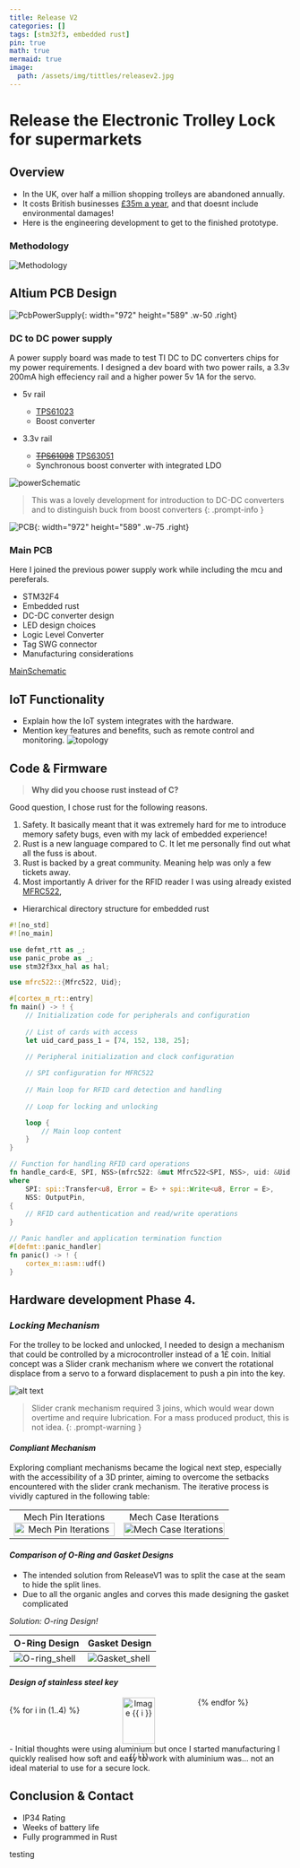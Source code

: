 ```yaml
---
title: Release V2
categories: []
tags: [stm32f3, embedded rust]
pin: true
math: true
mermaid: true
image: 
  path: /assets/img/tittles/releasev2.jpg
---
```


# Release the Electronic Trolley Lock for supermarkets

## Overview
- In the UK, over half a million shopping trolleys are abandoned annually.
- It costs British businesses [£35m a year](https://www.wanzl.com/en_GB/360-degree-service/TrolleyWise), and that doesnt include environmental damages!
- Here is the engineering development to get to the finished prototype.


### Methodology
![Methodology](/assets/img/ReleaseV2/methodology_overview_v2.png)


## Altium PCB Design
![PcbPowerSupply](/assets/img/ReleaseV2/PCB2_1.png){: width="972" height="589" .w-50 .right}
### DC to DC power supply 
A power supply board was made to test TI DC to DC converters chips for my power requirements. I designed a dev board with two power rails, a 3.3v 200mA high effeciency rail and a higher power 5v 1A for the servo.
- 5v rail 
  - [TPS61023](https://www.ti.com/product/TPS61023)
  - Boost converter

- 3.3v rail
  - ~~[TPS61098](https://www.ti.com/product/TPS61098)~~ [TPS63051](https://www.ti.com/product/TPS63051)
  -  Synchronous boost converter with integrated LDO 

![powerSchematic](/assets/img/ReleaseV2/schematicDoublePowerRails.png)

> This was a lovely development for introduction to DC-DC converters and to distinguish buck from boost converters
{: .prompt-info }

![PCB](/assets/img/ReleaseV2/mainPcbTop.png){: width="972" height="589" .w-75 .right}

### Main PCB
Here I joined the previous power supply work while including the mcu and pereferals.
- STM32F4
- Embedded rust
- DC-DC converter design
- LED design choices
- Logic Level Converter
- Tag SWG connector
- Manufacturing considerations


[MainSchematic](/assets/img/ReleaseV2/schematic_post_reddit.png)
## IoT Functionality
- Explain how the IoT system integrates with the hardware.
- Mention key features and benefits, such as remote control and monitoring.
![topology](/assets/img/ReleaseV2/topology.png)

## Code & Firmware
> **Why did you choose rust instead of C?**

Good question, I chose rust for the following reasons.


1. Safety. It basically meant that it was extremely hard for me to introduce memory safety bugs, even with my lack of embedded experience!
1. Rust is a new language compared to C. It let me personally find out what all the fuss is about. 
1. Rust is backed by a great community. Meaning help was only a few tickets away. 
  1. Most importantly A driver for the RFID reader I was using already existed [MFRC522](https://crates.io/crates/mfrc522),



-  Hierarchical directory structure for embedded rust

<!-- ```bash
$ tree
.
├── build.rs
├── Cargo.lock
├── Cargo.toml
├── memory.x
├── src
│   └── main.rs
└── target
    └── thumbv7em-none-eabihf (to generated binary for ARM Cortex-M3)
        ├── CACHEDIR.TAG
        └── debug
``` -->
```rust
#![no_std]
#![no_main]

use defmt_rtt as _;
use panic_probe as _;
use stm32f3xx_hal as hal;

use mfrc522::{Mfrc522, Uid};

#[cortex_m_rt::entry]
fn main() -> ! {
    // Initialization code for peripherals and configuration
    
    // List of cards with access 
    let uid_card_pass_1 = [74, 152, 138, 25];
    
    // Peripheral initialization and clock configuration

    // SPI configuration for MFRC522
    
    // Main loop for RFID card detection and handling
    
    // Loop for locking and unlocking 

    loop {
        // Main loop content
    }
}

// Function for handling RFID card operations
fn handle_card<E, SPI, NSS>(mfrc522: &mut Mfrc522<SPI, NSS>, uid: &Uid, write: bool)
where
    SPI: spi::Transfer<u8, Error = E> + spi::Write<u8, Error = E>,
    NSS: OutputPin,
{
    // RFID card authentication and read/write operations
}

// Panic handler and application termination function
#[defmt::panic_handler]
fn panic() -> ! {
    cortex_m::asm::udf()
}

```

## Hardware development Phase 4.

### *Locking Mechanism*
For the trolley to be locked and unlocked, I needed to design a mechanism that could be controlled by a microcontroller instead of a 1£ coin. Initial concept was a Slider crank mechanism where we convert the rotational displace from a servo to a forward displacement to push a pin into the key. 

![alt text](/assets/img/ReleaseV2/image.png)

> Slider crank mechanism required 3 joins, which would wear down overtime and require lubrication. For a mass produced product, this is not idea. 
{: .prompt-warning }

#### *Compliant Mechanism*
Exploring compliant mechanisms became the logical next step, especially with the accessibility of a 3D printer, aiming to overcome the setbacks encountered with the slider crank mechanism. The iterative process is vividly captured in the following table:

<table style="width: 100%;">
  <tr>
    <td style="width: 50%; text-align: center;">
      Mech Pin Iterations<br>
      <img src="/assets/img/ReleaseV2/mech_pin_iterations.jpg" alt="Mech Pin Iterations" style="width: 100%; height: auto;">
    </td>
    <td style="width: 50%; text-align: center;">
      Mech Case Iterations<br>
      <img src="/assets/img/ReleaseV2/mech_case_iterations.jpg" alt="Mech Case Iterations" style="width: 100%; height: auto;">
    </td>
  </tr>
</table>

#### *Comparison of O-Ring and Gasket Designs*
- The intended solution from ReleaseV1 was to split the case at the seam to hide the split lines.
- Due to all the organic angles and corves this made designing the gasket complicated

*Solution: O-ring Design!*


| O-Ring Design                                               | Gasket Design                                               |
|-------------------------------------------------------------|-------------------------------------------------------------|
| ![O-ring_shell](/assets/img/ReleaseV2/O-ring_shell.png)              | ![Gasket_shell](/assets/img/ReleaseV2/Gasket_shell.png)             |


#### *Design of stainless steel key*
<div style="display: flex; justify-content: space-between;">

  {% for i in (1..4) %}
    <div style="flex: 0.2; text-align: center;">
      <img src="{{ '/assets/img/ReleaseV2/key' | append: i | append: '.png' }}" alt="Image {{ i }}" width="100%">
      <p> {{ i }}</p>
    </div>
  {% endfor %}

</div>
- Initial thoughts were using aluminium but once I started manufacturing I quickly realised how soft and easy to work with aluminium was... not an ideal material to use for a secure lock.


<!-- ## Portfolio Highlights
- Showcase CAD design and Altium PCB work with brief descriptions and visuals. -->

## Conclusion & Contact
- IP34 Rating 
- Weeks of battery life
- Fully programmed in Rust

testing